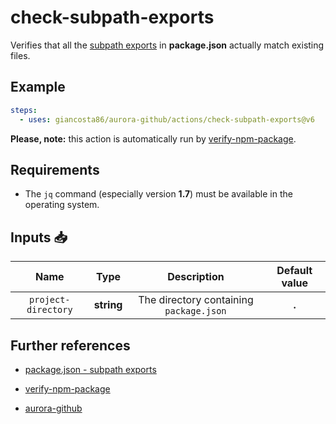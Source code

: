 # check-subpath-exports

Verifies that all the [subpath exports](https://nodejs.org/api/packages.html#subpath-exports) in **package.json** actually match existing files.

## Example

```yaml
steps:
  - uses: giancosta86/aurora-github/actions/check-subpath-exports@v6
```

**Please, note:** this action is automatically run by [verify-npm-package](../verify-npm-package/README.md).

## Requirements

- The `jq` command (especially version **1.7**) must be available in the operating system.

## Inputs 📥

|        Name         |    Type    |               Description               | Default value |
| :-----------------: | :--------: | :-------------------------------------: | :-----------: |
| `project-directory` | **string** | The directory containing `package.json` |     **.**     |

## Further references

- [package.json - subpath exports](https://nodejs.org/api/packages.html#subpath-exports)

- [verify-npm-package](../verify-npm-package/README.md)

- [aurora-github](../../README.md)
